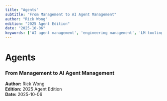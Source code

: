 ```yaml
---
title: "Agents"
subtitle: "From Management to AI Agent Management"
author: "Rick Wong"
edition: "2025 Agent Edition"
date: "2025-10-06"
keywords: ['AI agent management', 'engineering management', 'LM tooling', 'Prompt Engineering', 'Context Engineering', 'AI Agent Leadership', 'AgentOps', 'HITL', 'OKRs', 'autonomy ladder', 'Cost per Outcome']
---
```


# Agents
### From Management to AI Agent Management

**Author:** Rick Wong  
**Edition:** 2025 Agent Edition  
**Date:** 2025-10-06

